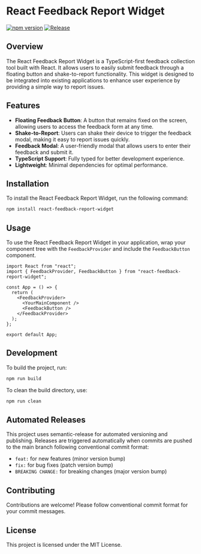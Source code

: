 # React Feedback Report Widget

[![npm version](https://badge.fury.io/js/react-feedback-report-widget.svg)](https://badge.fury.io/js/react-feedback-report-widget)
[![Release](https://github.com/ArlindMaliqi/feedback-report/actions/workflows/release.yml/badge.svg)](https://github.com/ArlindMaliqi/feedback-report/actions/workflows/release.yml)

## Overview

The React Feedback Report Widget is a TypeScript-first feedback collection tool built with React. It allows users to easily submit feedback through a floating button and shake-to-report functionality. This widget is designed to be integrated into existing applications to enhance user experience by providing a simple way to report issues.

## Features

- **Floating Feedback Button**: A button that remains fixed on the screen, allowing users to access the feedback form at any time.
- **Shake-to-Report**: Users can shake their device to trigger the feedback modal, making it easy to report issues quickly.
- **Feedback Modal**: A user-friendly modal that allows users to enter their feedback and submit it.
- **TypeScript Support**: Fully typed for better development experience.
- **Lightweight**: Minimal dependencies for optimal performance.

## Installation

To install the React Feedback Report Widget, run the following command:

```bash
npm install react-feedback-report-widget
```

## Usage

To use the React Feedback Report Widget in your application, wrap your component tree with the `FeedbackProvider` and include the `FeedbackButton` component.

```tsx
import React from "react";
import { FeedbackProvider, FeedbackButton } from "react-feedback-report-widget";

const App = () => {
  return (
    <FeedbackProvider>
      <YourMainComponent />
      <FeedbackButton />
    </FeedbackProvider>
  );
};

export default App;
```

## Development

To build the project, run:

```bash
npm run build
```

To clean the build directory, use:

```bash
npm run clean
```

## Automated Releases

This project uses semantic-release for automated versioning and publishing. Releases are triggered automatically when commits are pushed to the main branch following conventional commit format:

- `feat:` for new features (minor version bump)
- `fix:` for bug fixes (patch version bump)
- `BREAKING CHANGE:` for breaking changes (major version bump)

## Contributing

Contributions are welcome! Please follow conventional commit format for your commit messages.

## License

This project is licensed under the MIT License.
